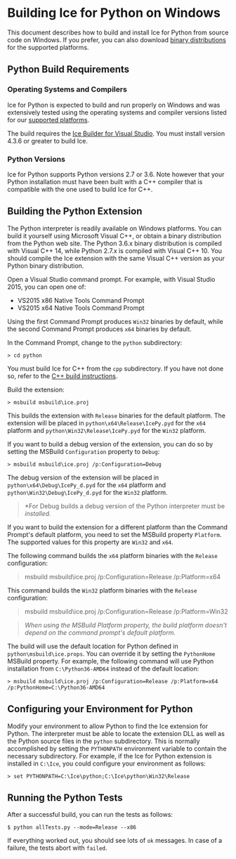 # Building Ice for Python on Windows

This document describes how to build and install Ice for Python from source code
on Windows. If you prefer, you can also download [binary distributions][1] for
the supported platforms.

## Python Build Requirements

### Operating Systems and Compilers

Ice for Python is expected to build and run properly on Windows and was
extensively tested using the operating systems and compiler versions listed for
our [supported platforms][2].

The build requires the [Ice Builder for Visual Studio][3]. You must install
version 4.3.6 or greater to build Ice.

### Python Versions

Ice for Python supports Python versions 2.7 or 3.6. Note however that your
Python installation must have been built with a C++ compiler that is compatible
with the one used to build Ice for C++.

## Building the Python Extension

The Python interpreter is readily available on Windows platforms. You can build
it yourself using Microsoft Visual C++, or obtain a binary distribution from the
Python web site. The Python 3.6.x binary distribution is compiled with Visual
C++ 14, while Python 2.7.x is compiled with Visual C++ 10. You should compile
the Ice extension with the same Visual C++ version as your Python binary
distribution.

Open a Visual Studio command prompt. For example, with Visual Studio 2015, you
can open one of:

- VS2015 x86 Native Tools Command Prompt
- VS2015 x64 Native Tools Command Prompt

Using the first Command Prompt produces `Win32` binaries by default, while
the second Command Prompt produces `x64` binaries by default.

In the Command Prompt, change to the `python` subdirectory:

    > cd python

You must build Ice for C++ from the `cpp` subdirectory. If you have not done so,
refer to the [C++ build instructions](../cpp/BuildInstructionsWindows.md).

Build the extension:

    > msbuild msbuild\ice.proj

This builds the extension with `Release` binaries for the default platform. The
extension will be placed in `python\x64\Release\IcePy.pyd` for the `x64`
platform and `python\Win32\Release\IcePy.pyd` for the `Win32` platform.

If you want to build a debug version of the extension, you can do so by setting
the MSBuild `Configuration` property to `Debug`:

    > msbuild msbuild\ice.proj /p:Configuration=Debug

The debug version of the extension will be placed in
`python\x64\Debug\IcePy_d.pyd` for the `x64` platform and
`python\Win32\Debug\IcePy_d.pyd` for the `Win32` platform.

> *For Debug builds a debug version of the Python interpreter must be
> *installed.*

If you want to build the extension for a different platform than the Command
Prompt's default platform, you need to set the MSBuild property `Platform`. The
supported values for this property are `Win32` and `x64`.

The following command builds the `x64` platform binaries with the `Release`
configuration:

  > msbuild msbuild\ice.proj /p:Configuration=Release /p:Platform=x64

This command builds the `Win32` platform binaries with the `Release`
configuration:

  > msbuild msbuild\ice.proj /p:Configuration=Release /p:Platform=Win32

> *When using the MSBuild Platform property, the build platform doesn't depend
on the command prompt's default platform.*

The build will use the default location for Python defined in
`python\msbuild\ice.props`. You can override it by setting the `PythonHome`
MSBuild property. For example, the following command will use Python
installation from `C:\Python36-AMD64` instead of the default location:

    > msbuild msbuild\ice.proj /p:Configuration=Release /p:Platform=x64 /p:PythonHome=C:\Python36-AMD64

## Configuring your Environment for Python

Modify your environment to allow Python to find the Ice extension for Python.
The interpreter must be able to locate the extension DLL as well as the Python
source files in the `python` subdirectory. This is normally accomplished by
setting the `PYTHONPATH` environment variable to contain the necessary
subdirectory. For example, if the Ice for Python extension is installed in
`C:\Ice`, you could configure your environment as follows:

    > set PYTHONPATH=C:\Ice\python;C:\Ice\python\Win32\Release

## Running the Python Tests

After a successful build, you can run the tests as follows:

    $ python allTests.py --mode=Release --x86

If everything worked out, you should see lots of `ok` messages. In case of a
failure, the tests abort with `failed`.

[1]: https://zeroc.com/distributions/ice
[2]: https://doc.zeroc.com/display/Rel/Supported+Platforms+for+Ice+3.7.0
[3]: https://github.com/zeroc-ice/ice-builder-visualstudio

